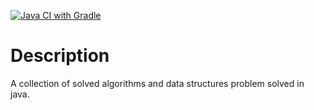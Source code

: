 [![Java CI with Gradle](https://github.com/gautham18113/AlgorithmsJava/actions/workflows/gradle.yml/badge.svg?event=push)](https://github.com/gautham18113/AlgorithmsJava/actions/workflows/gradle.yml)

# Description

A collection of solved algorithms and data structures problem solved in java.
